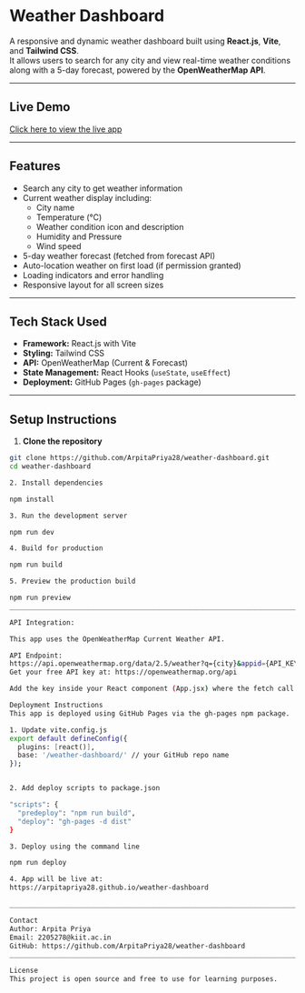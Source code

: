 # Weather Dashboard

A responsive and dynamic weather dashboard built using **React.js**, **Vite**, and **Tailwind CSS**.  
It allows users to search for any city and view real-time weather conditions along with a 5-day forecast, powered by the **OpenWeatherMap API**.

---

## Live Demo

[Click here to view the live app](https://arpitapriya28.github.io/weather-dashboard/)

---

## Features

- Search any city to get weather information
- Current weather display including:
  - City name
  - Temperature (°C)
  - Weather condition icon and description
  - Humidity and Pressure
  - Wind speed
- 5-day weather forecast (fetched from forecast API)
- Auto-location weather on first load (if permission granted)
- Loading indicators and error handling
- Responsive layout for all screen sizes

---

## Tech Stack Used

- **Framework:** React.js with Vite
- **Styling:** Tailwind CSS
- **API:** OpenWeatherMap (Current & Forecast)
- **State Management:** React Hooks (`useState`, `useEffect`)
- **Deployment:** GitHub Pages (`gh-pages` package)

---

## Setup Instructions

1. **Clone the repository**

```bash
git clone https://github.com/ArpitaPriya28/weather-dashboard.git
cd weather-dashboard

2. Install dependencies

npm install 

3. Run the development server

npm run dev

4. Build for production

npm run build

5. Preview the production build

npm run preview
__________________________________________________________________________________________________________________________________________________________________________

API Integration:

This app uses the OpenWeatherMap Current Weather API.

API Endpoint:
https://api.openweathermap.org/data/2.5/weather?q={city}&appid={API_KEY}&units=metric
Get your free API key at: https://openweathermap.org/api

Add the key inside your React component (App.jsx) where the fetch call is made.

Deployment Instructions
This app is deployed using GitHub Pages via the gh-pages npm package.

1. Update vite.config.js
export default defineConfig({
  plugins: [react()],
  base: '/weather-dashboard/' // your GitHub repo name
});


2. Add deploy scripts to package.json

"scripts": {
  "predeploy": "npm run build",
  "deploy": "gh-pages -d dist"
}

3. Deploy using the command line

npm run deploy

4. App will be live at:
https://arpitapriya28.github.io/weather-dashboard

_________________________________________________________________________________________________________________________________________________________________________

Contact
Author: Arpita Priya
Email: 2205278@kiit.ac.in
GitHub: https://github.com/ArpitaPriya28/weather-dashboard
__________________________________________________________________________________________________________________________________________________________________________

License
This project is open source and free to use for learning purposes.

